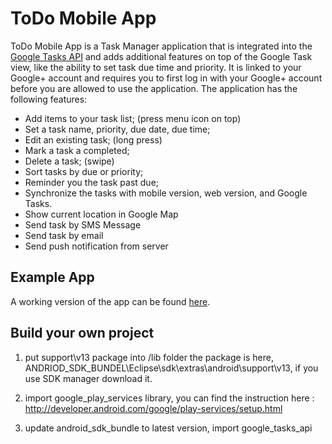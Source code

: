 # ToDo Mobile App

ToDo Mobile App is a Task Manager application that is integrated into the [Google Tasks API](https://developers.google.com/google-apps/tasks/) and adds additional features on top of the Google Task view, like the ability to set task due time and priority. It is linked to your Google+ account and requires you to first log in with your Google+ account before you are allowed to use the application. The application has the following features:

- Add items to your task list; (press menu icon on top)
- Set a task name, priority, due date, due time;
- Edit an existing task; (long press)
- Mark a task a completed;
- Delete a task; (swipe)
- Sort tasks by due or priority;
- Reminder you the task past due;
- Synchronize the tasks with mobile version, web version, and Google Tasks.
- Show current location in Google Map
- Send task by SMS Message
- Send task by email
- Send push notification from server

## Example App

A working version of the app can be found [here](https://play.google.com/store/apps/details?id=com.rockyniu.todolist).

## Build your own project

1) put support\v13 package into /lib folder
the package is here, ANDRIOD_SDK_BUNDEL\Eclipse\sdk\extras\android\support\v13, if you use SDK manager download it.

2) import google_play_services library, you can find the instruction here : http://developer.android.com/google/play-services/setup.html

3) update android_sdk_bundle to latest version, import google_tasks_api

